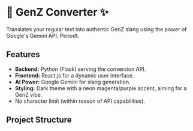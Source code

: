 # 💅 GenZ Converter ✨

Translates your regular text into authentic GenZ slang using the power of Google's Gemini API. Periodt.

## Features

-   **Backend:** Python (Flask) serving the conversion API.
-   **Frontend:** React.js for a dynamic user interface.
-   **AI Power:** Google Gemini for slang generation.
-   **Styling:** Dark theme with a neon magenta/purple accent, aiming for a GenZ vibe.
-   No character limit (within reason of API capabilities).

## Project Structure